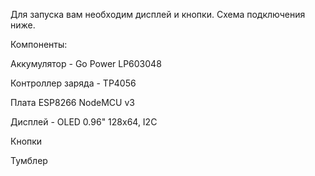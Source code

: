 Для запуска вам необходим дисплей и кнопки. Схема подключения ниже.

Компоненты: 

Аккумулятор  - Go Power LP603048

Контроллер заряда - TP4056

Плата ESP8266 NodeMCU v3 

Дисплей - OLED 0.96" 128x64, I2C

Кнопки 

Тумблер

